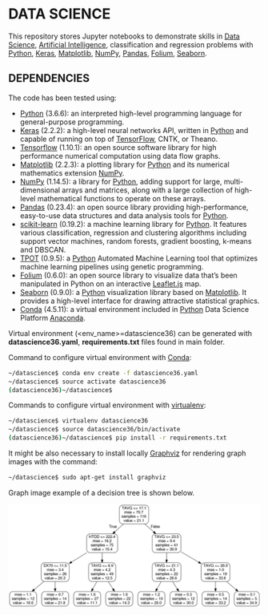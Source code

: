 # DATA SCIENCE

This repository stores Jupyter notebooks to demonstrate skills in [Data Science], [Artificial Intelligence], classification and regression problems with [Python], [Keras], [Matplotlib], [NumPy], [Pandas], [Folium], [Seaborn].

## DEPENDENCIES
The code has been tested using:

* [Python] (3.6.6): an interpreted high-level programming language for general-purpose programming.
* [Keras] (2.2.2): a high-level neural networks API, written in [Python] and capable of running on top of [TensorFlow], CNTK, or Theano.
* [Tensorflow] (1.10.1): an open source software library for high performance numerical computation using data flow graphs.
* [Matplotlib] (2.2.3): a plotting library for [Python] and its numerical mathematics extension [NumPy].
* [NumPy] (1.14.5): a library for [Python], adding support for large, multi-dimensional arrays and matrices, along with a large collection of high-level mathematical functions to operate on these arrays.
* [Pandas] (0.23.4):  an open source library providing high-performance, easy-to-use data structures and data analysis tools for [Python].
* [scikit-learn] (0.19.2): a machine learning library for [Python]. It features various classification, regression and clustering algorithms including support vector machines, random forests, gradient boosting, k-means and DBSCAN.
* [TPOT] (0.9.5): a [Python] Automated Machine Learning tool that optimizes machine learning pipelines using genetic programming.
* [Folium] (0.6.0): an open source library to visualize data that’s been manipulated in Python on an interactive [Leaflet.js] map.
* [Seaborn] (0.9.0): a [Python] visualization library based on [Matplotlib]. It provides a high-level interface for drawing attractive statistical graphics.
* [Conda] (4.5.11): a virtual environment included in [Python] Data Science Platform [Anaconda].

Virtual environment (<env_name>=datascience36) can be generated with **datascience36.yaml**, **requirements.txt** files found in main folder.

Command to configure virtual environment with [Conda]:

```bash
~/datascience$ conda env create -f datascience36.yaml
~/datascience$ source activate datascience36
(datascience36)~/datascience$
```

Commands to configure virtual environment with [virtualenv]:

```bash
~/datascience$ virtualenv datascience36
~/datascience$ source datascience36/bin/activate
(datascience36)~/datascience$ pip install -r requirements.txt
```

It might be also necessary to install locally [Graphviz] for rendering graph images with the command:

```bash
~/datascience$ sudo apt-get install graphviz
```

Graph image example of a decision tree is shown below.

![Graph image example of a decision tree](images/tree_top3.png)

[Data Science]: https://en.wikipedia.org/wiki/Data_science
[Artificial Intelligence]: https://en.wikipedia.org/wiki/Artificial_intelligence
[Python]: https://www.python.org/
[Keras]: https://keras.io/
[Tensorflow]: https://www.tensorflow.org/
[Matplotlib]: https://matplotlib.org/
[NumPy]: http://www.numpy.org/
[Pandas]: https://pandas.pydata.org/
[scikit-learn]: http://scikit-learn.org/stable/
[TPOT]: https://github.com/EpistasisLab/tpot
[Folium]: https://github.com/python-visualization/folium
[Leaflet.js]: https://leafletjs.com/
[Seaborn]: http://seaborn.pydata.org/
[Conda]: https://conda.io/docs/index.html
[Anaconda]: https://www.anaconda.com/
[virtualenv]: https://virtualenv.pypa.io/en/stable/
[Graphviz]: https://www.graphviz.org/